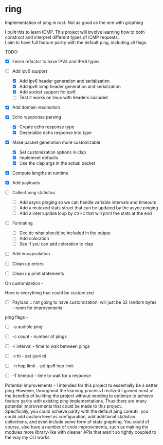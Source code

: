 # ring
Implementation of ping in rust. Not as good as the one with graphing

I built this to learn ICMP.  This project will involve learning 
how to both construct and interpret different types of ICMP requests.  
I aim to have full feature parity with the default ping, including all 
flags.


TODO: 


- [x] Finish refactor to have IPV4 and IPV6 types
- [ ] Add ipv6 support
    - [x] Add ipv6 header generation and serialization
    - [x] Add ipv6 icmp header generation and serialization
    - [x] Add socket support for ipv6 
    - [ ] Test it works on linux with headers included

- [x] Add domain resoleution
- [x] Echo resoponse parsing 
    - [x] Create echo response type 
    - [x] Deserialize echo response into type

- [x] Make packet generation more customizable 
    - [x] Set customization options in clap
    - [x] Implement defaults 
    - [x] Use the clap args in the actual packet

- [x] Compute lengths at runtime
- [x] Add payloads

- [ ] Collect ping statistics
    - [ ] Add async pinging so we can handle variable intervals and timeouts
    - [ ] Add a mutexed stats struct that can be updated by the async pinging
    - [ ] Add a interruptible loop by ctrl-c that will print the stats at the end

- [ ] Formating 
    - [ ] Decide what should be included in the output 
    - [ ] Add coloration 
    - [ ] See if you can add coloration to clap

- [ ] Add encapsulation
- [ ] Clean up errors
- [ ] Clean up print statements



On customization - 

Here is everything that could be customized
- [ ] Payload
        :: not going to have customization, will just be 32 random bytes - room for improvements

ping flags - 

- [ ] -a audible ping
- [ ] -c count - number of pings
- [ ] -i interval - time to wait between pings 
- [ ] -t ttl - set ipv4 ttl 
- [ ] -h hop limit - set ipv6 hop limit
- [ ] -T timeout - time to wait for a response


Potential Improvements - 
I intended for this project to essentially be a better ping.  However, throughout 
the learning process I realized I gained most of the benefits of building the project 
without needing to optimize to achieve feature parity with existing ping implementations. 
Thus there are many potential improvements that could be made to this project.  
Specifically, you could achieve parity with the default ping coreutil, you could add custom level 
os configuration, add additional statistics collections, and even include some form of 
stats graphing.  You could of course, also have a number of code improvements, such 
as making the modules more library-like with cleaner APIs that aren't so tightly 
coupled to the way my CLI works.
